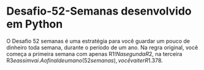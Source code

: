 # Desafio-52-Semanas desenvolvido em Python
O Desafio 52 semanas é uma estratégia para você guardar um pouco de dinheiro toda semana, durante o período de um ano. Na regra original, você começa a primeira semana com apenas R$1! Na segunda R$2, na terceira R$3 e assim vai. Ao final de um ano (52 semanas), você vai ter R$1.378.
